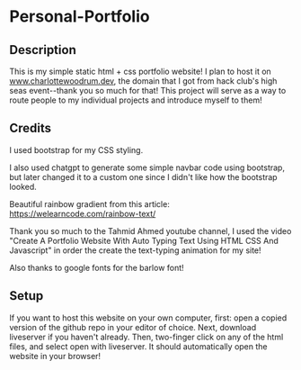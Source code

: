 # Personal-Portfolio
## Description
This is my simple static html + css portfolio website! I plan to host it on www.charlottewoodrum.dev, the domain that I got from hack club's high seas event--thank you so much for that! This project will serve as a way to route people to my individual projects and introduce myself to them! 

## Credits
I used bootstrap for my CSS styling. 

I also used chatgpt to generate some simple navbar code using bootstrap, but later changed it to a custom one since I didn't like how the bootstrap looked. 

Beautiful rainbow gradient from this article: https://welearncode.com/rainbow-text/

Thank you so much to the Tahmid Ahmed youtube channel, I used the video "Create A Portfolio Website With Auto Typing Text Using HTML CSS And Javascript" in order the create the text-typing animation for my site! 

Also thanks to google fonts for the barlow font! 

## Setup
If you want to host this website on your own computer, first: open a copied version of the github repo in your editor of choice. Next, download liveserver if you haven't already. Then, two-finger click on any of the html files, and select open with liveserver. It should automatically open the website in your browser! 